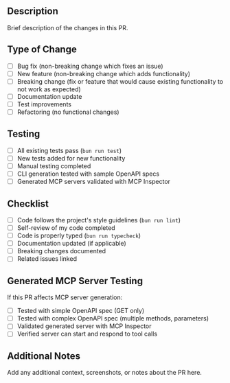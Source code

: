 ## Description

Brief description of the changes in this PR.

## Type of Change

- [ ] Bug fix (non-breaking change which fixes an issue)
- [ ] New feature (non-breaking change which adds functionality)
- [ ] Breaking change (fix or feature that would cause existing functionality to not work as expected)
- [ ] Documentation update
- [ ] Test improvements
- [ ] Refactoring (no functional changes)

## Testing

- [ ] All existing tests pass (`bun run test`)
- [ ] New tests added for new functionality
- [ ] Manual testing completed
- [ ] CLI generation tested with sample OpenAPI specs
- [ ] Generated MCP servers validated with MCP Inspector

## Checklist

- [ ] Code follows the project's style guidelines (`bun run lint`)
- [ ] Self-review of my code completed
- [ ] Code is properly typed (`bun run typecheck`)
- [ ] Documentation updated (if applicable)
- [ ] Breaking changes documented
- [ ] Related issues linked

## Generated MCP Server Testing

If this PR affects MCP server generation:

- [ ] Tested with simple OpenAPI spec (GET only)
- [ ] Tested with complex OpenAPI spec (multiple methods, parameters)
- [ ] Validated generated server with MCP Inspector
- [ ] Verified server can start and respond to tool calls

## Additional Notes

Add any additional context, screenshots, or notes about the PR here.